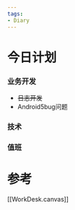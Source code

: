 ```yaml
---
tags:
- Diary
---
```

# 今日计划
### 业务开发
- ~~日志开发~~
- Android5bug问题
### 技术
### 值班


# 参考
[[WorkDesk.canvas]]


